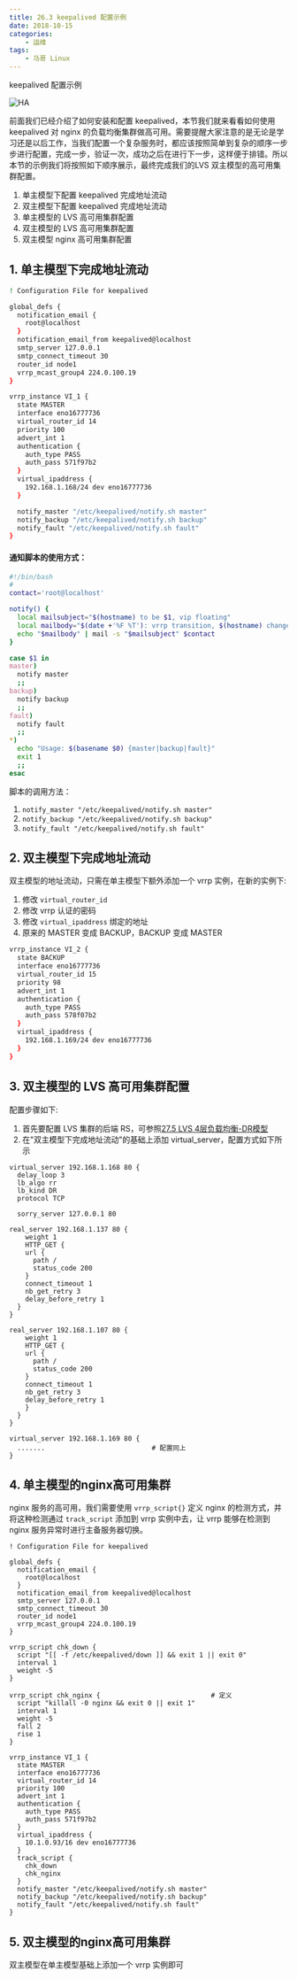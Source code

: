 ```yaml
---
title: 26.3 keepalived 配置示例
date: 2018-10-15
categories:
    - 运维
tags:
    - 马哥 Linux
---
```


keepalived 配置示例

![HA](/images/linux_mt/linux_ha.jpg)
<!-- more -->

前面我们已经介绍了如何安装和配置 keepalived，本节我们就来看看如何使用 keepalived 对 nginx 的负载均衡集群做高可用。需要提醒大家注意的是无论是学习还是以后工作，当我们配置一个复杂服务时，都应该按照简单到复杂的顺序一步步进行配置，完成一步，验证一次，成功之后在进行下一步，这样便于排错。所以本节的示例我们将按照如下顺序展示，最终完成我们的LVS 双主模型的高可用集群配置。
1. 单主模型下配置 keepalived 完成地址流动
2. 双主模型下配置 keepalived 完成地址流动
3. 单主模型的 LVS 高可用集群配置
4. 双主模型的 LVS 高可用集群配置
5. 双主模型 nginx 高可用集群配置


## 1. 单主模型下完成地址流动

```bash		
! Configuration File for keepalived

global_defs {
  notification_email {
    root@localhost
  }
  notification_email_from keepalived@localhost
  smtp_server 127.0.0.1
  smtp_connect_timeout 30
  router_id node1
  vrrp_mcast_group4 224.0.100.19
}

vrrp_instance VI_1 {
  state MASTER
  interface eno16777736
  virtual_router_id 14
  priority 100
  advert_int 1
  authentication {
    auth_type PASS
    auth_pass 571f97b2
  }
  virtual_ipaddress {
    192.168.1.168/24 dev eno16777736
  }

  notify_master "/etc/keepalived/notify.sh master"
  notify_backup "/etc/keepalived/notify.sh backup"
  notify_fault "/etc/keepalived/notify.sh fault"
}
```

#### 通知脚本的使用方式：
```bash
#!/bin/bash
#
contact='root@localhost'

notify() {
  local mailsubject="$(hostname) to be $1, vip floating"
  local mailbody="$(date +'%F %T'): vrrp transition, $(hostname) changed to be $1"
  echo "$mailbody" | mail -s "$mailsubject" $contact
}

case $1 in
master)
  notify master
  ;;
backup)
  notify backup
  ;;
fault)
  notify fault
  ;;
*)
  echo "Usage: $(basename $0) {master|backup|fault}"
  exit 1
  ;;
esac			
```

脚本的调用方法：
1. `notify_master "/etc/keepalived/notify.sh master"`
2. `notify_backup "/etc/keepalived/notify.sh backup"`
3. `notify_fault "/etc/keepalived/notify.sh fault"`			


## 2. 双主模型下完成地址流动
双主模型的地址流动，只需在单主模型下额外添加一个 vrrp 实例，在新的实例下:
1. 修改 `virtual_router_id`
2. 修改 vrrp 认证的密码
3. 修改 `virtual_ipaddress` 绑定的地址
4. 原来的 MASTER 变成 BACKUP，BACKUP 变成 MASTER

```bash
vrrp_instance VI_2 {
  state BACKUP
  interface eno16777736
  virtual_router_id 15
  priority 98
  advert_int 1
  authentication {
    auth_type PASS
    auth_pass 578f07b2
  }
  virtual_ipaddress {
    192.168.1.169/24 dev eno16777736
  }
}						
```

## 3. 双主模型的 LVS 高可用集群配置
配置步骤如下:
1. 首先要配置 LVS 集群的后端 RS，可参照[27.5 LVS 4层负载均衡-DR模型](27-LVS4层负载均衡/LVS4_DR模型.md)
2. 在"双主模型下完成地址流动"的基础上添加 virtual_server，配置方式如下所示

```
virtual_server 192.168.1.168 80 {
  delay_loop 3
  lb_algo rr
  lb_kind DR
  protocol TCP

  sorry_server 127.0.0.1 80

real_server 192.168.1.137 80 {
    weight 1
    HTTP_GET {
    url {
      path /
      status_code 200
    }
    connect_timeout 1
    nb_get_retry 3
    delay_before_retry 1
  }
}

real_server 192.168.1.107 80 {
    weight 1
    HTTP_GET {
    url {
      path /
      status_code 200
    }
    connect_timeout 1
    nb_get_retry 3
    delay_before_retry 1
    }
  }
}

virtual_server 192.168.1.169 80 {
  .......                           # 配置同上
}  
```


## 4. 单主模型的nginx高可用集群
nginx 服务的高可用，我们需要使用  `vrrp_script{}` 定义 nginx 的检测方式，并将这种检测通过 `track_script` 添加到 vrrp 实例中去，让 vrrp 能够在检测到 nginx 服务异常时进行主备服务器切换。

```
! Configuration File for keepalived

global_defs {
  notification_email {
    root@localhost
  }
  notification_email_from keepalived@localhost
  smtp_server 127.0.0.1
  smtp_connect_timeout 30
  router_id node1
  vrrp_mcast_group4 224.0.100.19
}

vrrp_script chk_down {
  script "[[ -f /etc/keepalived/down ]] && exit 1 || exit 0"
  interval 1
  weight -5
}

vrrp_script chk_nginx {                            # 定义
  script "killall -0 nginx && exit 0 || exit 1"
  interval 1
  weight -5
  fall 2
  rise 1
}

vrrp_instance VI_1 {
  state MASTER
  interface eno16777736
  virtual_router_id 14
  priority 100
  advert_int 1
  authentication {
    auth_type PASS
    auth_pass 571f97b2
  }
  virtual_ipaddress {
    10.1.0.93/16 dev eno16777736
  }
  track_script {
    chk_down
    chk_nginx
  }
  notify_master "/etc/keepalived/notify.sh master"
  notify_backup "/etc/keepalived/notify.sh backup"
  notify_fault "/etc/keepalived/notify.sh fault"
}
```

## 5. 双主模型的nginx高可用集群
双主模型在单主模型基础上添加一个 vrrp 实例即可
